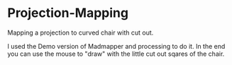 # Projection-Mapping

Mapping a projection to curved chair with cut out.

I used the Demo version of Madmapper and processing to do it. In the end you can use the mouse to "draw" with the little cut out sqares of the chair.
